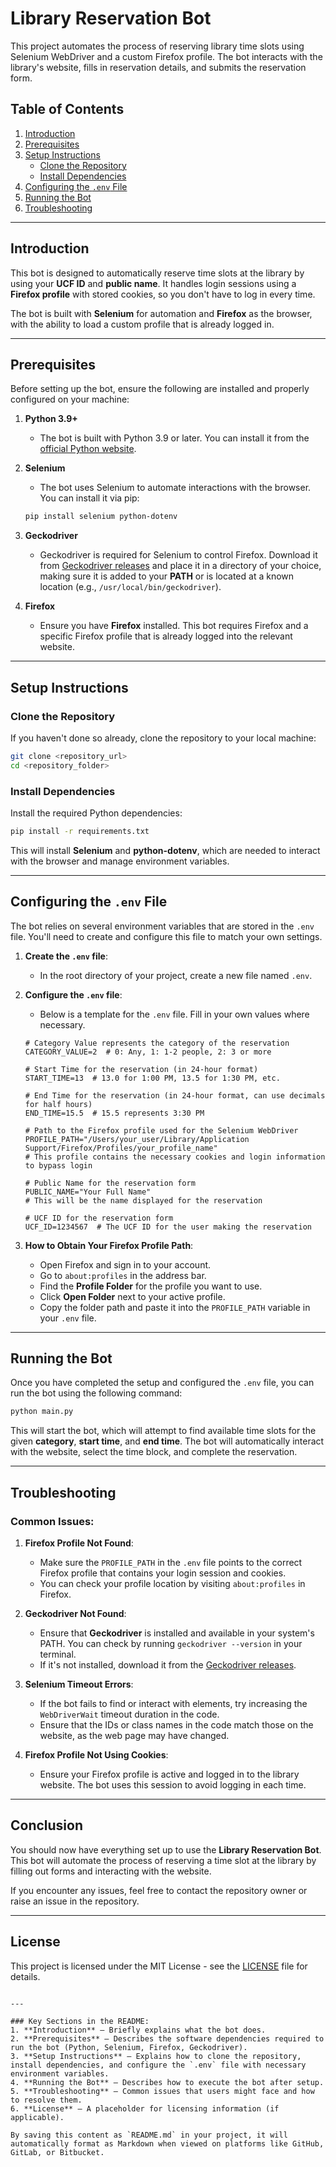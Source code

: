 # Library Reservation Bot

This project automates the process of reserving library time slots using Selenium WebDriver and a custom Firefox profile. The bot interacts with the library's website, fills in reservation details, and submits the reservation form.

## Table of Contents

1. [Introduction](#introduction)
2. [Prerequisites](#prerequisites)
3. [Setup Instructions](#setup-instructions)
   - [Clone the Repository](#clone-the-repository)
   - [Install Dependencies](#install-dependencies)
4. [Configuring the `.env` File](#configuring-the-env-file)
5. [Running the Bot](#running-the-bot)
6. [Troubleshooting](#troubleshooting)

---

## Introduction

This bot is designed to automatically reserve time slots at the library by using your **UCF ID** and **public name**. It handles login sessions using a **Firefox profile** with stored cookies, so you don't have to log in every time.

The bot is built with **Selenium** for automation and **Firefox** as the browser, with the ability to load a custom profile that is already logged in.

---

## Prerequisites

Before setting up the bot, ensure the following are installed and properly configured on your machine:

1. **Python 3.9+**
    - The bot is built with Python 3.9 or later. You can install it from the [official Python website](https://www.python.org/downloads/).
  
2. **Selenium**
    - The bot uses Selenium to automate interactions with the browser. You can install it via pip:
    
    ```bash
    pip install selenium python-dotenv
    ```

3. **Geckodriver**
    - Geckodriver is required for Selenium to control Firefox. Download it from [Geckodriver releases](https://github.com/mozilla/geckodriver/releases) and place it in a directory of your choice, making sure it is added to your **PATH** or is located at a known location (e.g., `/usr/local/bin/geckodriver`).

4. **Firefox**
    - Ensure you have **Firefox** installed. This bot requires Firefox and a specific Firefox profile that is already logged into the relevant website.

---

## Setup Instructions

### Clone the Repository

If you haven't done so already, clone the repository to your local machine:

```bash
git clone <repository_url>
cd <repository_folder>
```

### Install Dependencies

Install the required Python dependencies:

```bash
pip install -r requirements.txt
```

This will install **Selenium** and **python-dotenv**, which are needed to interact with the browser and manage environment variables.

---

## Configuring the `.env` File

The bot relies on several environment variables that are stored in the `.env` file. You'll need to create and configure this file to match your own settings.

1. **Create the `.env` file**:
    - In the root directory of your project, create a new file named `.env`.

2. **Configure the `.env` file**:
    - Below is a template for the `.env` file. Fill in your own values where necessary.

    ```dotenv
    # Category Value represents the category of the reservation
    CATEGORY_VALUE=2  # 0: Any, 1: 1-2 people, 2: 3 or more

    # Start Time for the reservation (in 24-hour format)
    START_TIME=13  # 13.0 for 1:00 PM, 13.5 for 1:30 PM, etc.

    # End Time for the reservation (in 24-hour format, can use decimals for half hours)
    END_TIME=15.5  # 15.5 represents 3:30 PM

    # Path to the Firefox profile used for the Selenium WebDriver
    PROFILE_PATH="/Users/your_user/Library/Application Support/Firefox/Profiles/your_profile_name"
    # This profile contains the necessary cookies and login information to bypass login

    # Public Name for the reservation form
    PUBLIC_NAME="Your Full Name"
    # This will be the name displayed for the reservation

    # UCF ID for the reservation form
    UCF_ID=1234567  # The UCF ID for the user making the reservation
    ```

3. **How to Obtain Your Firefox Profile Path**:
    - Open Firefox and sign in to your account.
    - Go to `about:profiles` in the address bar.
    - Find the **Profile Folder** for the profile you want to use.
    - Click **Open Folder** next to your active profile.
    - Copy the folder path and paste it into the `PROFILE_PATH` variable in your `.env` file.

---

## Running the Bot

Once you have completed the setup and configured the `.env` file, you can run the bot using the following command:

```bash
python main.py
```

This will start the bot, which will attempt to find available time slots for the given **category**, **start time**, and **end time**. The bot will automatically interact with the website, select the time block, and complete the reservation.

---

## Troubleshooting

### Common Issues:

1. **Firefox Profile Not Found**:
    - Make sure the `PROFILE_PATH` in the `.env` file points to the correct Firefox profile that contains your login session and cookies.
    - You can check your profile location by visiting `about:profiles` in Firefox.

2. **Geckodriver Not Found**:
    - Ensure that **Geckodriver** is installed and available in your system's PATH. You can check by running `geckodriver --version` in your terminal.
    - If it's not installed, download it from the [Geckodriver releases](https://github.com/mozilla/geckodriver/releases).

3. **Selenium Timeout Errors**:
    - If the bot fails to find or interact with elements, try increasing the `WebDriverWait` timeout duration in the code.
    - Ensure that the IDs or class names in the code match those on the website, as the web page may have changed.

4. **Firefox Profile Not Using Cookies**:
    - Ensure your Firefox profile is active and logged in to the library website. The bot uses this session to avoid logging in each time.

---

## Conclusion

You should now have everything set up to use the **Library Reservation Bot**. This bot will automate the process of reserving a time slot at the library by filling out forms and interacting with the website.

If you encounter any issues, feel free to contact the repository owner or raise an issue in the repository.

---

## License

This project is licensed under the MIT License - see the [LICENSE](LICENSE) file for details.
```

---

### Key Sections in the README:
1. **Introduction** – Briefly explains what the bot does.
2. **Prerequisites** – Describes the software dependencies required to run the bot (Python, Selenium, Firefox, Geckodriver).
3. **Setup Instructions** – Explains how to clone the repository, install dependencies, and configure the `.env` file with necessary environment variables.
4. **Running the Bot** – Describes how to execute the bot after setup.
5. **Troubleshooting** – Common issues that users might face and how to resolve them.
6. **License** – A placeholder for licensing information (if applicable).

By saving this content as `README.md` in your project, it will automatically format as Markdown when viewed on platforms like GitHub, GitLab, or Bitbucket.
